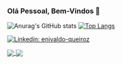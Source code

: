 ### Olá Pessoal, Bem-Vindos 👋

<!--
**enivaldoqueiroz/enivaldoqueiroz** is a ✨ _special_ ✨ repository because its `README.md` (this file) appears on your GitHub profile.

Here are some ideas to get you started:

- 🔭 I’m currently working on ...
- 🌱 I’m currently learning ...
- 👯 I’m looking to collaborate on ...
- 🤔 I’m looking for help with ...
- 💬 Ask me about ...
- 📫 How to reach me: ...
- 😄 Pronouns: ...
- ⚡ Fun fact: ...
-->

![Anurag's GitHub stats](https://github-readme-stats.vercel.app/api?username=enivaldoqueiroz&show_icons=true&theme=dark)
[![Top Langs](https://github-readme-stats.vercel.app/api/top-langs/?username=enivaldoqueiroz&show_icons=true&theme=dark)](https://github.com/enivaldoqueiroz/github-readme-stats)

[![Linkedin: enivaldo-queiroz](https://img.shields.io/badge/-Linkedin-blue?style=flat-square&logo=Linkedin&logoColor=white&link=https://www.linkedin.com/in/enivaldo-queiroz-138996121//)](https://www.linkedin.com/in/enivaldo-queiroz-138996121/) 


<a href="https://github.com/enivaldoqueiroz/github-readme-stats">
  <img align="center" src="https://github.com/enivaldoqueiroz/Gerenciamento-de-Tarefas-em-Angular11" />
</a>
<a href="https://github.com/enivaldoqueiroz/convoychat">
  <img align="center" src="https://github.com/enivaldoqueiroz/Gerenciamento-de-Tarefas-em-Angular11" />
</a>
